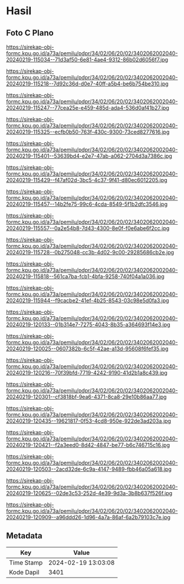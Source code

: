 # Hasil

## Foto C Plano

https://sirekap-obj-formc.kpu.go.id/a73a/pemilu/pdpr/34/02/06/20/02/3402062002040-20240219-115034--71d3af50-6e81-4ae4-9312-86b02d6056f7.jpg

https://sirekap-obj-formc.kpu.go.id/a73a/pemilu/pdpr/34/02/06/20/02/3402062002040-20240219-115218--7d92c36d-d0e7-40ff-a5b4-be6b754be310.jpg

https://sirekap-obj-formc.kpu.go.id/a73a/pemilu/pdpr/34/02/06/20/02/3402062002040-20240219-115247--77cea25e-e459-485d-ada4-536d0af41b27.jpg

https://sirekap-obj-formc.kpu.go.id/a73a/pemilu/pdpr/34/02/06/20/02/3402062002040-20240219-115325--ecfb0b50-763f-430c-9300-73ced8277616.jpg

https://sirekap-obj-formc.kpu.go.id/a73a/pemilu/pdpr/34/02/06/20/02/3402062002040-20240219-115401--53639bd4-e2e7-47ab-a062-2704d3a7386c.jpg

https://sirekap-obj-formc.kpu.go.id/a73a/pemilu/pdpr/34/02/06/20/02/3402062002040-20240219-115429--f47af02d-3bc5-4c37-9f41-d80ec6012205.jpg

https://sirekap-obj-formc.kpu.go.id/a73a/pemilu/pdpr/34/02/06/20/02/3402062002040-20240219-115457--14b2fe75-99c6-4cda-8549-5f1b2dfc3546.jpg

https://sirekap-obj-formc.kpu.go.id/a73a/pemilu/pdpr/34/02/06/20/02/3402062002040-20240219-115557--0a2e54b8-7d43-4300-8e0f-f0e6abe6f2cc.jpg

https://sirekap-obj-formc.kpu.go.id/a73a/pemilu/pdpr/34/02/06/20/02/3402062002040-20240219-115728--0b275048-cc3b-4d02-9c00-29285686cb2e.jpg

https://sirekap-obj-formc.kpu.go.id/a73a/pemilu/pdpr/34/02/06/20/02/3402062002040-20240219-115818--561ca7ba-fcb1-4bfa-9258-740f04a1a036.jpg

https://sirekap-obj-formc.kpu.go.id/a73a/pemilu/pdpr/34/02/06/20/02/3402062002040-20240219-115944--f9cacbe2-41ef-4b25-8543-03c98e5d0fa3.jpg

https://sirekap-obj-formc.kpu.go.id/a73a/pemilu/pdpr/34/02/06/20/02/3402062002040-20240219-120133--01b314e7-7275-4043-8b35-a364693f14e3.jpg

https://sirekap-obj-formc.kpu.go.id/a73a/pemilu/pdpr/34/02/06/20/02/3402062002040-20240219-120025--0607382b-6c5f-42ae-a13d-95608f6fef35.jpg

https://sirekap-obj-formc.kpu.go.id/a73a/pemilu/pdpr/34/02/06/20/02/3402062002040-20240219-120216--70f39bfd-7719-4242-9190-41d2b1a8c439.jpg

https://sirekap-obj-formc.kpu.go.id/a73a/pemilu/pdpr/34/02/06/20/02/3402062002040-20240219-120301--cf3818bf-9ea6-4371-8ca8-29e10b86aa77.jpg

https://sirekap-obj-formc.kpu.go.id/a73a/pemilu/pdpr/34/02/06/20/02/3402062002040-20240219-120435--19621817-0f53-4cd8-950e-922de3ad203a.jpg

https://sirekap-obj-formc.kpu.go.id/a73a/pemilu/pdpr/34/02/06/20/02/3402062002040-20240219-120421--f2a3eed0-8d42-4847-be77-b6c746715c16.jpg

https://sirekap-obj-formc.kpu.go.id/a73a/pemilu/pdpr/34/02/06/20/02/3402062002040-20240219-120503--2acd32de-6c9a-4147-9489-fbb46a05a618.jpg

https://sirekap-obj-formc.kpu.go.id/a73a/pemilu/pdpr/34/02/06/20/02/3402062002040-20240219-120625--02de3c53-252d-4e39-9d3a-3b8b637f526f.jpg

https://sirekap-obj-formc.kpu.go.id/a73a/pemilu/pdpr/34/02/06/20/02/3402062002040-20240219-120909--a96ddd26-1d96-4a7a-86af-6a2b79103c7e.jpg


## Metadata

| Key        | Value               |
| ---------- | ------------------- |
| Time Stamp | 2024-02-19 13:03:08 |
| Kode Dapil | 3401                |



